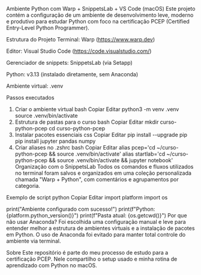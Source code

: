 Ambiente Python com Warp + SnippetsLab + VS Code (macOS)
Este projeto contém a configuração de um ambiente de desenvolvimento leve, moderno e produtivo para estudar Python com foco na certificação PCEP (Certified Entry-Level Python Programmer).

Estrutura do Projeto
Terminal: Warp (https://www.warp.dev)

Editor: Visual Studio Code (https://code.visualstudio.com/)

Gerenciador de snippets: SnippetsLab (via Setapp)

Python: v3.13 (instalado diretamente, sem Anaconda)

Ambiente virtual: .venv

Passos executados
1. Criar o ambiente virtual
bash
Copiar
Editar
python3 -m venv .venv
source .venv/bin/activate
2. Estrutura de pastas para o curso
bash
Copiar
Editar
mkdir curso-python-pcep
cd curso-python-pcep
3. Instalar pacotes essenciais
css
Copiar
Editar
pip install --upgrade pip
pip install jupyter pandas numpy
4. Criar aliases no .zshrc
bash
Copiar
Editar
alias pcep='cd ~/curso-python-pcep && source .venv/bin/activate'
alias startlab='cd ~/curso-python-pcep && source .venv/bin/activate && jupyter notebook'
Organização com o SnippetsLab
Todos os comandos e fluxos utilizados no terminal foram salvos e organizados em uma coleção personalizada chamada "Warp + Python", com comentários e agrupamentos por categoria.

Exemplo de script
python
Copiar
Editar
import platform
import os

print("Ambiente configurado com sucesso!")
print(f"Python: {platform.python_version()}")
print(f"Pasta atual: {os.getcwd()}")
Por que não usar Anaconda?
Foi escolhida uma configuração manual e leve para entender melhor a estrutura de ambientes virtuais e a instalação de pacotes em Python. O uso de Anaconda foi evitado para manter total controle do ambiente via terminal.

Sobre
Este repositório é parte do meu processo de estudo para a certificação PCEP. Nele compartilho o setup usado e minha rotina de aprendizado com Python no macOS.



